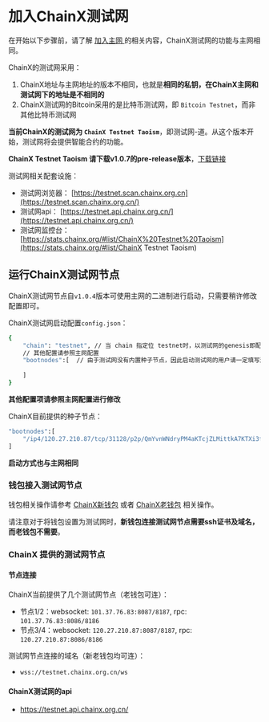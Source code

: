 # 加入ChainX测试网

在开始以下步骤前，请了解 [加入主网 ](Join-ChainX-Mainnet) 的相关内容，ChainX测试网的功能与主网相同。

ChainX的测试网采用：

1. ChainX地址与主网地址的版本不相同，也就是**相同的私钥，在ChainX主网和测试网下的地址是不相同的**
2. ChainX测试网的Bitcoin采用的是比特币测试网，即 `Bitcoin Testnet`，而非其他比特币测试网

**当前ChainX的测试网为 `ChainX Testnet Taoism`**，即测试网-道。从这个版本开始，测试网将会提供智能合约的功能。

**ChainX Testnet Taoism 请下载v1.0.7的pre-release版本**，[下载链接](https://github.com/chainx-org/ChainX/releases/tag/v1.0.7-alpha)

测试网相关配套设施：

* 测试网浏览器： [https://testnet.scan.chainx.org.cn](https://testnet.scan.chainx.org.cn/)
* 测试网api： [https://testnet.api.chainx.org.cn/](https://testnet.api.chainx.org.cn/)
* 测试网监控台：[https://stats.chainx.org/#list/ChainX%20Testnet%20Taoism](https://stats.chainx.org/#list/ChainX Testnet Taoism)

## 运行ChainX测试网节点

ChainX测试网节点自`v1.0.4`版本可使用主网的二进制进行启动，只需要稍许修改配置即可。

ChainX测试网启动配置`config.json`：

```bash
{
	"chain": "testnet", // 当 chain 指定位 testnet时，以测试网的genesis即配置启动节点
	// 其他配置请参照主网配置
	"bootnodes":[  // 由于测试网没有内置种子节点，因此启动测试网的用户请一定填写测试网的种子
	
	]
}
```

**其他配置项请参照主网配置进行修改**

ChainX目前提供的种子节点：

```bash
"bootnodes":[
	"/ip4/120.27.210.87/tcp/31128/p2p/QmYvnWNdryPM4aKTcjZLMittkA7KTXi3fMSSQ7aWytFi8v"
]
```

**启动方式也与主网相同**

### 钱包接入测试网节点

钱包相关操作请参考 [ChainX新钱包](wallet#新钱包) 或者 [ChainX老钱包](wallet#老钱包) 相关操作。

请注意对于将钱包设置为测试网时，**新钱包连接测试网节点需要ssh证书及域名，而老钱包不需要**。

### ChainX 提供的测试网节点

#### 节点连接

ChainX当前提供了几个测试网节点（老钱包可连）：

* 节点1/2：websocket: `101.37.76.83:8087/8187`,  rpc: `101.37.76.83:8086/8186`
* 节点3/4：websocket: `120.27.210.87:8087/8187`,  rpc: `120.27.210.87:8086/8186`

测试网节点连接的域名（新老钱包均可连）：

* `wss://testnet.chainx.org.cn/ws`

#### ChainX测试网的api

* https://testnet.api.chainx.org.cn/

